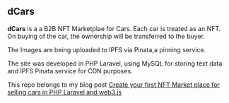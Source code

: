 
## dCars

**dCars** is a a B2B NFT Marketplae for Cars. Each car is treated as an NFT. 
On buying of the car, the ownership will be transferred to the buyer.

The Images are being uploaded to IPFS via Pinata,a pinning service.

The site was developed in PHP Laravel, using MySQL for storing text data and IPFS Pinata service
for CDN purposes.

This repo belongs to my blog post [Create your first NFT Market place for selling cars in PHP Laravel and web3.js](http://blog.adnansiddiqi.me/create-your-first-nft-market-place-for-selling-cars-in-php-laravel-and-web3-js/)
